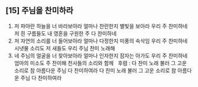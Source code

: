 ## [15] 주님을 찬미하라

1) 저 파아란 하늘을 너 바라보아라 얼마나 찬란한지 별빛을 보아라 우리 주 찬미하네 저 흰 구름들도 내 영혼을 구원한 주 다 찬미하네  
2) 저 자연의 소리를 너 들어보아라 얼마나 다정한지 미풍의 속삭임 우리 주 찬미하네 시냇물 소리도 저 새들도 우리 주님 찬미 노래해  
3) 네 주님의 얼굴을 너 찾아보아라 얼마나 인자한지 잠자는 아가도 우리 주 찬미하네 엄마의 미소도 주 찬미해 천사들의 소리와 함께  
후렴 : 다 찬미 노래 불러 그 고운 소리로 참 아름다운 주님 다 찬미하여라 다 찬미 노래 불러 그 고운 소리로 참 아름다운 주님 다 찬미하여라
